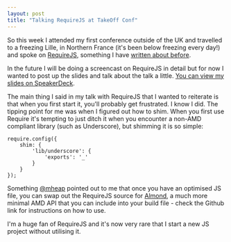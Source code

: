 ```yaml
---
layout: post
title: "Talking RequireJS at TakeOff Conf"
---
```


So this week I attended my first conference outside of the UK and travelled to a freezing Lille, in Northern France (it's been below freezing every day!) and spoke on [RequireJS](http://requirejs.org), something I have [written about before](http://javascriptplayground.com/blog/category/requirejs).

In the future I will be doing a screencast on RequireJS in detail but for now I wanted to post up the slides and talk about the talk a little. [You can view my slides on SpeakerDeck](https://speakerdeck.com/jackfranklin/requirejs-take-off-conf).

The main thing I said in my talk with RequireJS that I wanted to reiterate is that when you first start it, you'll probably get frustrated. I know I did. The tipping point for me was when I figured out how to shim. When you first use Require it's tempting to just ditch it when you encounter a non-AMD compliant library (such as Underscore), but shimming it is so simple:

    require.config({
    	shim: {
    		'lib/underscore': {
    			'exports': '_'
    		}
    	}
    });

Something [@mheap](http://twitter.com/mheap) pointed out to me that once you have an optimised JS file, you can swap out the RequireJS source for [Almond](https://github.com/jrburke/almond), a much more minimal AMD API that you can include into your build file - check the Github link for instructions on how to use.

I'm a huge fan of RequireJS and it's now very rare that I start a new JS project without utilising it.
